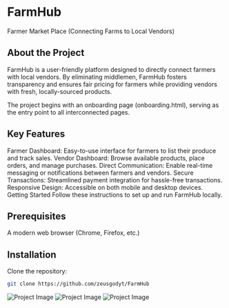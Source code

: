 # FarmHub
Farmer Market Place (Connecting Farms to Local Vendors)

## About the Project
FarmHub is a user-friendly platform designed to directly connect farmers with local vendors. By eliminating middlemen, FarmHub fosters transparency and ensures fair pricing for farmers while providing vendors with fresh, locally-sourced products.

The project begins with an onboarding page (onboarding.html), serving as the entry point to all interconnected pages.

## Key Features
Farmer Dashboard: Easy-to-use interface for farmers to list their produce and track sales.
Vendor Dashboard: Browse available products, place orders, and manage purchases.
Direct Communication: Enable real-time messaging or notifications between farmers and vendors.
Secure Transactions: Streamlined payment integration for hassle-free transactions.
Responsive Design: Accessible on both mobile and desktop devices.
Getting Started
Follow these instructions to set up and run FarmHub locally.

## Prerequisites
A modern web browser (Chrome, Firefox, etc.)

## Installation
Clone the repository:
   ```bash
   git clone https://github.com/zeusgodyt/FarmHub

 ````
![Project Image](image.png)
![Project Image](image1.png)
![Project Image](image2.png)

`````

